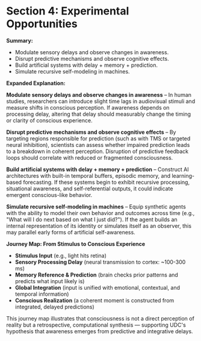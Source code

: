 # Section 4: Experimental Opportunities

**Summary:**

- Modulate sensory delays and observe changes in awareness.  
- Disrupt predictive mechanisms and observe cognitive effects.  
- Build artificial systems with delay + memory + prediction.  
- Simulate recursive self-modeling in machines.

**Expanded Explanation:**

**Modulate sensory delays and observe changes in awareness** – In human studies, researchers can introduce slight time lags in audiovisual stimuli and measure shifts in conscious perception. If awareness depends on processing delay, altering that delay should measurably change the timing or clarity of conscious experience.

**Disrupt predictive mechanisms and observe cognitive effects** – By targeting regions responsible for prediction (such as with TMS or targeted neural inhibition), scientists can assess whether impaired prediction leads to a breakdown in coherent perception. Disruption of predictive feedback loops should correlate with reduced or fragmented consciousness.

**Build artificial systems with delay + memory + prediction** – Construct AI architectures with built-in temporal buffers, episodic memory, and learning-based forecasting. If these systems begin to exhibit recursive processing, situational awareness, and self-referential outputs, it could indicate emergent conscious-like behavior.

**Simulate recursive self-modeling in machines** – Equip synthetic agents with the ability to model their own behavior and outcomes across time (e.g., "What will I do next based on what I just did?"). If the agent builds an internal representation of its identity or simulates itself as an observer, this may parallel early forms of artificial self-awareness.

**Journey Map: From Stimulus to Conscious Experience**

- **Stimulus Input** (e.g., light hits retina)  
- **Sensory Processing Delay** (neural transmission to cortex: ~100-300 ms)  
- **Memory Reference & Prediction** (brain checks prior patterns and predicts what input likely is)  
- **Global Integration** (input is unified with emotional, contextual, and temporal information)  
- **Conscious Realization** (a coherent moment is constructed from integrated, delayed predictions)

This journey map illustrates that consciousness is not a direct perception of reality but a retrospective, computational synthesis — supporting UDC's hypothesis that awareness emerges from predictive and integrative delays.